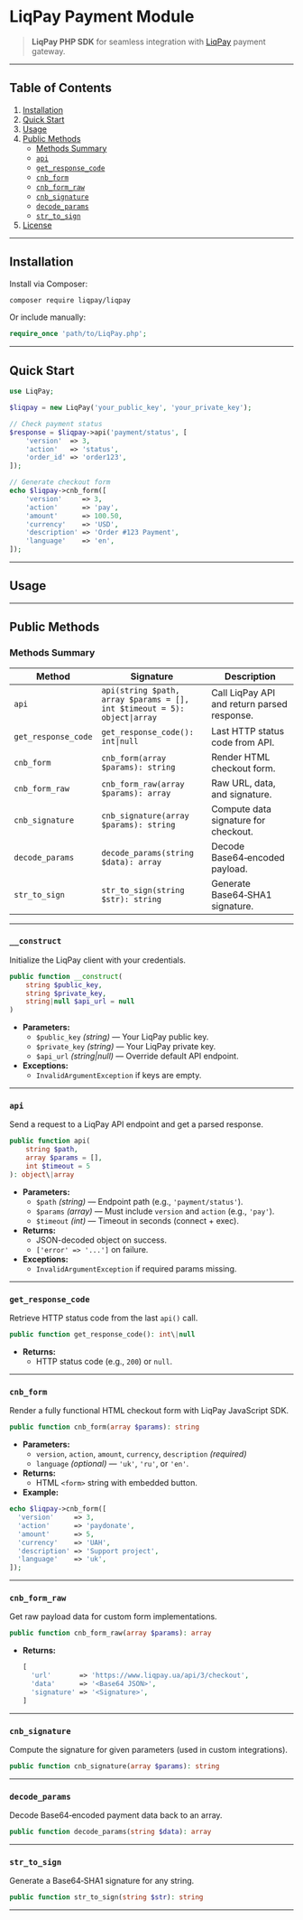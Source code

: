 # LiqPay Payment Module

> **LiqPay PHP SDK** for seamless integration with [LiqPay](https://www.liqpay.ua) payment gateway.

---

## Table of Contents

1. [Installation](#installation)
2. [Quick Start](#quick-start)
3. [Usage](#usage)
4. [Public Methods](#public-methods)
   - [Methods Summary](#methods-summary)
   - [`api`](#api)
   - [`get_response_code`](#get_response_code)
   - [`cnb_form`](#cnb_form)
   - [`cnb_form_raw`](#cnb_form_raw)
   - [`cnb_signature`](#cnb_signature)
   - [`decode_params`](#decode_params)
   - [`str_to_sign`](#str_to_sign)
5. [License](#license)

---

## Installation

Install via Composer:

```bash
composer require liqpay/liqpay
```

Or include manually:

```php
require_once 'path/to/LiqPay.php';
```

---

## Quick Start

```php
use LiqPay;

$liqpay = new LiqPay('your_public_key', 'your_private_key');

// Check payment status
$response = $liqpay->api('payment/status', [
    'version'  => 3,
    'action'   => 'status',
    'order_id' => 'order123',
]);

// Generate checkout form
echo $liqpay->cnb_form([
    'version'     => 3,
    'action'      => 'pay',
    'amount'      => 100.50,
    'currency'    => 'USD',
    'description' => 'Order #123 Payment',
    'language'    => 'en',
]);
```

---

## Usage

---

## Public Methods

### Methods Summary

| Method               | Signature                                                            | Description                                  |
|----------------------|----------------------------------------------------------------------|----------------------------------------------|
| `api`                | `api(string $path, array $params = [], int $timeout = 5): object\|array`     | Call LiqPay API and return parsed response. |
| `get_response_code`  | `get_response_code(): int\|null`                                      | Last HTTP status code from API.             |
| `cnb_form`           | `cnb_form(array $params): string`                                     | Render HTML checkout form.                  |
| `cnb_form_raw`       | `cnb_form_raw(array $params): array`                                  | Raw URL, data, and signature.               |
| `cnb_signature`      | `cnb_signature(array $params): string`                                | Compute data signature for checkout.        |
| `decode_params`      | `decode_params(string $data): array`                                  | Decode Base64‑encoded payload.              |
| `str_to_sign`        | `str_to_sign(string $str): string`                                    | Generate Base64‑SHA1 signature.             |

---

### `__construct`

Initialize the LiqPay client with your credentials.

```php
public function __construct(
    string $public_key,
    string $private_key,
    string|null $api_url = null
)
```

- **Parameters:**
   - `$public_key` _(string)_ — Your LiqPay public key.
   - `$private_key` _(string)_ — Your LiqPay private key.
   - `$api_url` _(string|null)_ — Override default API endpoint.
- **Exceptions:**
   - `InvalidArgumentException` if keys are empty.

---

### `api`

Send a request to a LiqPay API endpoint and get a parsed response.

```php
public function api(
    string $path,
    array $params = [],
    int $timeout = 5
): object\|array
```

- **Parameters:**
   - `$path` _(string)_ — Endpoint path (e.g., `'payment/status'`).
   - `$params` _(array)_ — Must include `version` and `action` (e.g., `'pay'`).
   - `$timeout` _(int)_ — Timeout in seconds (connect + exec).
- **Returns:**
   - JSON-decoded object on success.
   - `['error' => '...']` on failure.
- **Exceptions:**
   - `InvalidArgumentException` if required params missing.

---

### `get_response_code`

Retrieve HTTP status code from the last `api()` call.

```php
public function get_response_code(): int\|null
```

- **Returns:**
   - HTTP status code (e.g., `200`) or `null`.

---

### `cnb_form`

Render a fully functional HTML checkout form with LiqPay JavaScript SDK.

```php
public function cnb_form(array $params): string
```

- **Parameters:**
   - `version`, `action`, `amount`, `currency`, `description` _(required)_
   - `language` _(optional)_ — `'uk'`, `'ru'`, or `'en'`.
- **Returns:**
   - HTML `<form>` string with embedded button.
- **Example:**

```php
echo $liqpay->cnb_form([
  'version'     => 3,
  'action'      => 'paydonate',
  'amount'      => 5,
  'currency'    => 'UAH',
  'description' => 'Support project',
  'language'    => 'uk',
]);
```

---

### `cnb_form_raw`

Get raw payload data for custom form implementations.

```php
public function cnb_form_raw(array $params): array
```

- **Returns:**
  ```php
  [
    'url'       => 'https://www.liqpay.ua/api/3/checkout',
    'data'      => '<Base64 JSON>',
    'signature' => '<Signature>',
  ]
  ```

---

### `cnb_signature`

Compute the signature for given parameters (used in custom integrations).

```php
public function cnb_signature(array $params): string
```

---

### `decode_params`

Decode Base64‑encoded payment data back to an array.

```php
public function decode_params(string $data): array
```

---

### `str_to_sign`

Generate a Base64‑SHA1 signature for any string.

```php
public function str_to_sign(string $str): string
```

---
